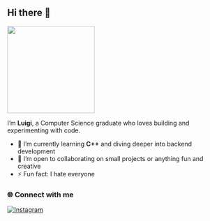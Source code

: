 ## Hi there 👋  

<img src="[[https://media.tenor.com/4bzJ3uCozhYAAAAd/winnie-pooh-matrix-hacker.gif](https://tenor.com/view/winnie-pooh-matrix-hacker-gif-2911704627719493090)](https://tenor.com/view/winnie-the-pooh-hug-gif-8932040841377274404)" width="200" />

I’m **Luigi**, a Computer Science graduate who loves building and experimenting with code.  

- 🌱 I’m currently learning **C++** and diving deeper into backend development  
- 👯 I’m open to collaborating on small projects or anything fun and creative    
- ⚡ Fun fact: I hate everyone 

### 🌐 Connect with me  
[![Instagram](https://img.shields.io/badge/Instagram-%40wigibaybee-E4405F?style=for-the-badge&logo=instagram&logoColor=white)](https://www.instagram.com/wigibaybee/)
